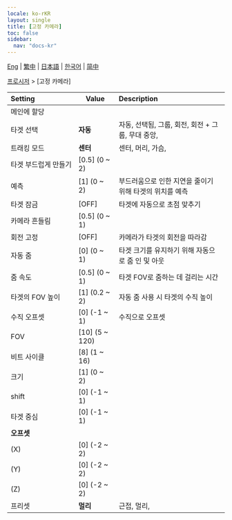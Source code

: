 ```yaml
---
locale: ko-rKR
layout: single
title: [고정 카메라]
toc: false
sidebar:
  nav: "docs-kr"
---
```

[Eng](/dancexr/menu/2025.4/motion/fixed_camera) | [繁中](/tw/dancexr/menu/2025.4/motion/fixed_camera) | [日本語](/jp/dancexr/menu/2025.4/motion/fixed_camera) | [한국어](/kr/dancexr/menu/2025.4/motion/fixed_camera) | [简中](/zh/dancexr/menu/2025.4/motion/fixed_camera)

[프로시저](../menu#프로시저) > [고정 카메라]



| Setting | Value | Description |
| :--- | --- | :--- |
|<nobr>메인에 할당</nobr>|| 
|<nobr>타겟 선택</nobr>| **자동** | 자동, 선택됨, 그룹, 회전, 회전 + 그룹, 무대 중앙,  |
|<nobr>트래킹 모드</nobr>| **센터** | 센터, 머리, 가슴,  |
|<nobr>타겟 부드럽게 만들기</nobr>| [0.5] (0 ~ 2) | 
|<nobr>예측</nobr>| [1] (0 ~ 2) | 부드러움으로 인한 지연을 줄이기 위해 타겟의 위치를 예측
|<nobr>타겟 잠금</nobr>| [OFF] | 타겟에 자동으로 초점 맞추기
|<nobr>카메라 흔들림</nobr>| [0.5] (0 ~ 1) | 
|<nobr>회전 고정</nobr>| [OFF] | 카메라가 타겟의 회전을 따라감
|<nobr>자동 줌</nobr>| [0] (0 ~ 1) | 타겟 크기를 유지하기 위해 자동으로 줌 인 및 아웃
|<nobr>줌 속도</nobr>| [0.5] (0 ~ 1) | 타겟 FOV로 줌하는 데 걸리는 시간
|<nobr>타겟의 FOV 높이</nobr>| [1] (0.2 ~ 2) | 자동 줌 사용 시 타겟의 수직 높이
|<nobr>수직 오프셋</nobr>| [0] (-1 ~ 1) | 수직으로 오프셋
|<nobr>FOV</nobr>| [10] (5 ~ 120) | 
|<nobr>비트 사이클</nobr>| [8] (1 ~ 16) | 
|<nobr>크기</nobr>| [1] (0 ~ 2) | 
|<nobr>shift</nobr>| [0] (-1 ~ 1) | 
|<nobr>타겟 중심</nobr>| [0] (-1 ~ 1) | 
|<nobr><b>오프셋</b></nobr>|| 
|<nobr>(X)</nobr>| [0] (-2 ~ 2) | 
|<nobr>(Y)</nobr>| [0] (-2 ~ 2) | 
|<nobr>(Z)</nobr>| [0] (-2 ~ 2) | 
|<nobr>프리셋</nobr>| **멀리** | 근접, 멀리,  |
